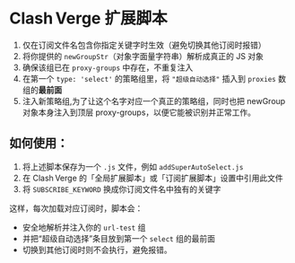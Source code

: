 # Clash Verge 扩展脚本

1. 仅在订阅文件名包含你指定关键字时生效（避免切换其他订阅时报错）
2. 将你提供的 `newGroupStr`（对象字面量字符串）解析成真正的 JS 对象
3. 确保该组已在 `proxy‑groups` 中存在，不重复注入
4. 在第一个 `type: 'select'` 的策略组里，将 `"超级自动选择"` 插入到 `proxies` 数组的**最前面**
5. 注入新策略组,为了让这个名字对应一个真正的策略组，同时也把 newGroup 对象本身注入到顶层 proxy-groups，以便它能被识别并正常工作。

## **如何使用：**

1. 将上述脚本保存为一个 `.js` 文件，例如 `addSuperAutoSelect.js`
2. 在 Clash Verge 的「全局扩展脚本」或「订阅扩展脚本」设置中引用此文件
3. 将 `SUBSCRIBE_KEYWORD` 换成你订阅文件名中独有的关键字

这样，每次加载对应订阅时，脚本会：

* 安全地解析并注入你的 `url-test` 组
* 并把“超级自动选择”条目放到第一个 `select` 组的最前面
* 切换到其他订阅时则不会执行，避免报错。
